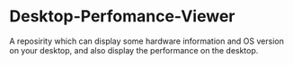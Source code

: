 # Desktop-Perfomance-Viewer
A reposirity which can display some hardware information and OS version on your desktop, and also display the performance on the desktop.
